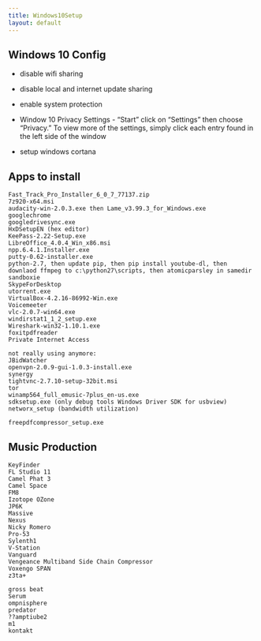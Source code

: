 ```yaml
---
title: Windows10Setup
layout: default
---
```


Windows 10 Config
-----------------

-   disable wifi sharing

<!-- -->

-   disable local and internet update sharing

<!-- -->

-   enable system protection

<!-- -->

-   Window 10 Privacy Settings - “Start” click on “Settings” then choose
    “Privacy.” To view more of the settings, simply click each entry
    found in the left side of the window

<!-- -->

-   setup windows cortana

Apps to install
---------------

    Fast_Track_Pro_Installer_6_0_7_77137.zip
    7z920-x64.msi
    audacity-win-2.0.3.exe then Lame_v3.99.3_for_Windows.exe
    googlechrome
    googledrivesync.exe
    HxDSetupEN (hex editor)
    KeePass-2.22-Setup.exe
    LibreOffice_4.0.4_Win_x86.msi
    npp.6.4.1.Installer.exe
    putty-0.62-installer.exe
    python-2.7, then update pip, then pip install youtube-dl, then downlaod ffmpeg to c:\python27\scripts, then atomicparsley in samedir
    sandboxie
    SkypeForDesktop
    utorrent.exe
    VirtualBox-4.2.16-86992-Win.exe
    Voicemeeter
    vlc-2.0.7-win64.exe
    windirstat1_1_2_setup.exe
    Wireshark-win32-1.10.1.exe
    foxitpdfreader
    Private Internet Access

    not really using anymore:
    JBidWatcher
    openvpn-2.0.9-gui-1.0.3-install.exe
    synergy
    tightvnc-2.7.10-setup-32bit.msi
    tor
    winamp564_full_emusic-7plus_en-us.exe
    sdksetup.exe (only debug tools Windows Driver SDK for usbview)
    networx_setup (bandwidth utilization) 

    freepdfcompressor_setup.exe

Music Production
----------------

    KeyFinder
    FL Studio 11
    Camel Phat 3
    Camel Space
    FM8
    Izotope OZone
    JP6K
    Massive
    Nexus
    Nicky Romero
    Pro-53
    Sylenth1
    V-Station
    Vanguard
    Vengeance Multiband Side Chain Compressor
    Voxengo SPAN
    z3ta+

    gross beat
    Serum
    ompnisphere
    predator
    ??amptiube2
    m1
    kontakt
